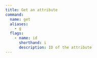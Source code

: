 ```yaml
---
title: Get an attribute
command:
  name: get
  aliases:
    - g
  flags:
    - name: id
      shorthand: i
      description: ID of the attribute
---
```

